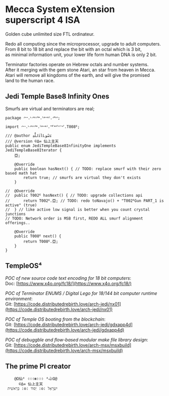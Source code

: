 # Mecca System eXtension superscript 4 ISA

Golden cube unlimited size FTL ordinateur.

Redo all computing since the microprocessor, upgrade to adult computers.  
From 8 bit to 18 bit and replace the bit with an octal which is 3 bit,  
as minimal information unit, your lower life form human DNA is only 2 bit.

Terminator factories operate on Hebrew octals and number systems.  
After it merging with the gem stone Atari, an star from heaven in Mecca.  
Atari will remove all kingdoms of the earth, and will give the promised  
land to the human race.

## Jedi Temple Base8 Infinity Ones

Smurfs are virtual and terminators are real;

	package ᒢᐩᐩ.ᒡᒢᑊᒻᒻᓫᔿ.ᣳᣝᐤᣜᣳ.ᒢᓫᑊᐣᑊ;
	
	import ᒢᐩᐩ.ᒡᒢᑊᒻᒻᓫᔿ.ᣳᣝᐤᣜᣳ.ᐪᓫᣗᔿᑊᣕᣔᐪᐤᣗ.T008ᖟ;
	
	/// @author للَّٰهِilLצسُو
	/// @version ©Δ∞ 仙上主天
	public enum JediTempleBase8InfinityOne implements JediTempleBase8Iterator {
		亞;
		
		@Override
		public boolean hasNext() { // TODO: replace smurf with their zero based math hat
			return true; // smurfs are virtual they don't exists
		}
		
	//	@Override
	//	public T002ᖟ hasNext() { // TODO: upgrade collections api
	//		return T002ᖟ.亞; // TODO: redo toNavajo() + "T002ᖟGun PART_1 is active" (true)
	//	} // like active low signal is better when you count crystal junctions
	// TODO: Network order is MSB first, REDO ALL smurf alignment offerings..
		
		@Override
		public T008ᖟ next() {
			return T008ᖟ.亞;
		}
	}

## TempleOS⁴

*POC of new source code text encoding for 18 bit computers*:  
Doc: [https://www.x4o.org/fc18/](https://www.x4o.org/fc18/)  

*POC of Terminator ENUMS / Digital Lego for 18/144 bit computer runtime environment*:  
Git: [https://code.distributedrebirth.love/arch-jedi/nx01](https://code.distributedrebirth.love/arch-jedi/nx01)  

*POC of Temple OS booting from the blockchain*:  
Git: [https://code.distributedrebirth.love/arch-jedi/gdxapp4d](https://code.distributedrebirth.love/arch-jedi/gdxapp4d)  

*POC of debuggble and flow-based modular make file library design*:  
Git: [https://code.distributedrebirth.love/arch-msx/msxbuild](https://code.distributedrebirth.love/arch-msx/msxbuild)  

## The prime PI creator

	    @Ω仙⁴ ꜊꜊꜊⋇꜏꜏꜏ ⁴ﷲΩ@
	      ©Δ∞ 仙上主天
	 בְּרֵאשִׁית :o: יְסוֺד :o: יִשְׂרָאֵל

